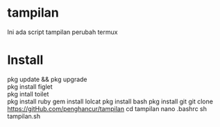 # tampilan

Ini ada script tampilan perubah termux

# Install
pkg update && pkg upgrade                   
pkg install figlet                           
pkg intall toilet              
pkg install ruby 
gem install lolcat 
pkg install bash
pkg install git
git clone https://gitHub.com/penghancur/tampilan
cd tampilan
nano .bashrc
sh tampilan.sh
